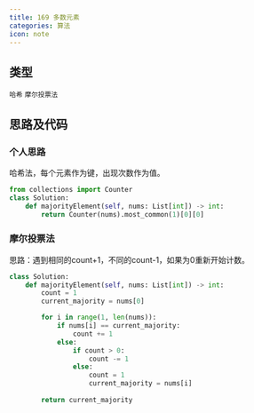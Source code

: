 ```yaml
---
title: 169 多数元素
categories: 算法
icon: note
---
```


## 类型

`哈希` `摩尔投票法`

## 思路及代码

### 个人思路

哈希法，每个元素作为键，出现次数作为值。

```python
from collections import Counter
class Solution:
    def majorityElement(self, nums: List[int]) -> int:
        return Counter(nums).most_common(1)[0][0]
```

### 摩尔投票法

思路：遇到相同的count+1，不同的count-1，如果为0重新开始计数。

```python
class Solution:
    def majorityElement(self, nums: List[int]) -> int:
        count = 1
        current_majority = nums[0]

        for i in range(1, len(nums)):
            if nums[i] == current_majority:
                count += 1
            else:
                if count > 0:
                    count -= 1
                else:
                    count = 1
                    current_majority = nums[i]
        
        return current_majority
```
